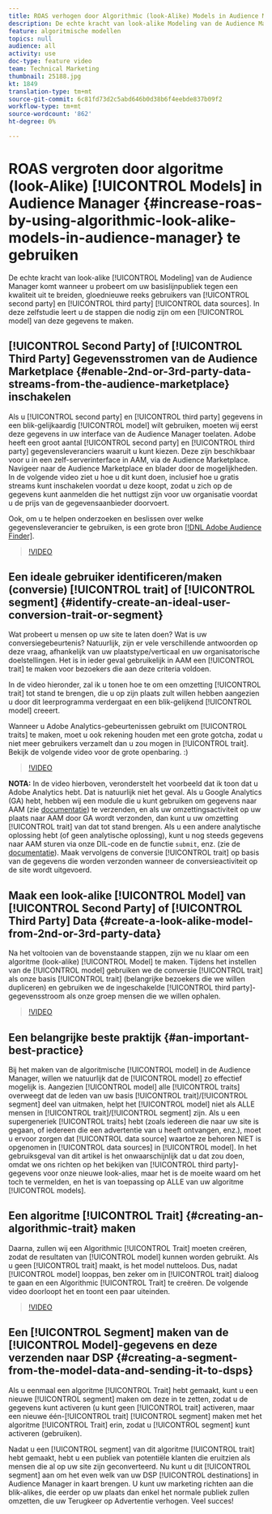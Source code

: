 ```yaml
---
title: ROAS verhogen door Algorithmic (look-Alike) Models in Audience Manager te gebruiken
description: De echte kracht van look-alike Modeling van de Audience Manager komt wanneer u probeert uw basislijnpubliek tegen een kwaliteit uit te breiden, gloednieuwe reeks gebruikers van de tweede en derde gegevensbronnen. Leer in deze zelfstudie de stappen om een model te maken van deze gegevens.
feature: algoritmische modellen
topics: null
audience: all
activity: use
doc-type: feature video
team: Technical Marketing
thumbnail: 25188.jpg
kt: 1849
translation-type: tm+mt
source-git-commit: 6c81fd73d2c5abd646b0d38b6f4eebde837b09f2
workflow-type: tm+mt
source-wordcount: '862'
ht-degree: 0%

---
```



# ROAS vergroten door algoritme (look-Alike) [!UICONTROL Models] in Audience Manager {#increase-roas-by-using-algorithmic-look-alike-models-in-audience-manager} te gebruiken

De echte kracht van look-alike [!UICONTROL Modeling] van de Audience Manager komt wanneer u probeert om uw basislijnpubliek tegen een kwaliteit uit te breiden, gloednieuwe reeks gebruikers van [!UICONTROL second party] en [!UICONTROL third party] [!UICONTROL data sources]. In deze zelfstudie leert u de stappen die nodig zijn om een [!UICONTROL model] van deze gegevens te maken.

## [!UICONTROL Second Party] of [!UICONTROL Third Party] Gegevensstromen van de Audience Marketplace {#enable-2nd-or-3rd-party-data-streams-from-the-audience-marketplace} inschakelen

Als u [!UICONTROL second party] en [!UICONTROL third party] gegevens in een blik-gelijkaardig [!UICONTROL model] wilt gebruiken, moeten wij eerst deze gegevens in uw interface van de Audience Manager toelaten. Adobe heeft een groot aantal [!UICONTROL second party] en [!UICONTROL third party] gegevensleveranciers waaruit u kunt kiezen. Deze zijn beschikbaar voor u in een zelf-serverinterface in AAM, via de Audience Marketplace. Navigeer naar de Audience Marketplace en blader door de mogelijkheden. In de volgende video ziet u hoe u dit kunt doen, inclusief hoe u gratis streams kunt inschakelen voordat u deze koopt, zodat u zich op de gegevens kunt aanmelden die het nuttigst zijn voor uw organisatie voordat u de prijs van de gegevensaanbieder doorvoert.

Ook, om u te helpen onderzoeken en beslissen over welke gegevensleverancier te gebruiken, is een grote bron [[!DNL Adobe Audience Finder]](https://www.adobe-audience-finder.com/).

>[!VIDEO](https://video.tv.adobe.com/v/25188/?quality=12)

## Een ideale gebruiker identificeren/maken (conversie) [!UICONTROL trait] of [!UICONTROL segment] {#identify-create-an-ideal-user-conversion-trait-or-segment}

Wat probeert u mensen op uw site te laten doen? Wat is uw conversiegebeurtenis? Natuurlijk, zijn er vele verschillende antwoorden op deze vraag, afhankelijk van uw plaatstype/verticaal en uw organisatorische doelstellingen. Het is in ieder geval gebruikelijk in AAM een [!UICONTROL trait] te maken voor bezoekers die aan deze criteria voldoen.

In de video hieronder, zal ik u tonen hoe te om een omzetting [!UICONTROL trait] tot stand te brengen, die u op zijn plaats zult willen hebben aangezien u door dit leerprogramma verdergaat en een blik-gelijkend [!UICONTROL model] creeert.

Wanneer u Adobe Analytics-gebeurtenissen gebruikt om [!UICONTROL traits] te maken, moet u ook rekening houden met een grote gotcha, zodat u niet meer gebruikers verzamelt dan u zou mogen in [!UICONTROL trait]. Bekijk de volgende video voor de grote openbaring. :)

>[!VIDEO](https://video.tv.adobe.com/v/23431/?quality=12)

**NOTA:** In de video hierboven, veronderstelt het voorbeeld dat ik toon dat u Adobe Analytics hebt. Dat is natuurlijk niet het geval. Als u Google Analytics (GA) hebt, hebben wij een module die u kunt gebruiken om gegevens naar AAM (zie [documentatie](https://marketing.adobe.com/resources/help/en_US/aam/dil-google-universal-analytics.html)) te verzenden, en als uw omzettingsactiviteit op uw plaats naar AAM door GA wordt verzonden, dan kunt u uw omzetting [!UICONTROL trait] van dat tot stand brengen. Als u een andere analytische oplossing hebt (of geen analytische oplossing), kunt u nog steeds gegevens naar AAM sturen via onze DIL-code en de functie `submit`, enz. (zie de [documentatie](https://marketing.adobe.com/resources/help/en_US/aam/c_dil.html)). Maak vervolgens de conversie [!UICONTROL trait] op basis van de gegevens die worden verzonden wanneer de conversieactiviteit op de site wordt uitgevoerd.

## Maak een look-alike [!UICONTROL Model] van [!UICONTROL Second Party] of [!UICONTROL Third Party] Data {#create-a-look-alike-model-from-2nd-or-3rd-party-data}

Na het voltooien van de bovenstaande stappen, zijn we nu klaar om een algoritme (look-alike) [!UICONTROL Model] te maken. Tijdens het instellen van de [!UICONTROL model] gebruiken we de conversie [!UICONTROL trait] als onze basis [!UICONTROL trait] (belangrijke bezoekers die we willen dupliceren) en gebruiken we de ingeschakelde [!UICONTROL third party]-gegevensstroom als onze groep mensen die we willen ophalen.

>[!VIDEO](https://video.tv.adobe.com/v/25190/?quality-12)

## Een belangrijke beste praktijk {#an-important-best-practice}

Bij het maken van de algoritmische [!UICONTROL model] in de Audience Manager, willen we natuurlijk dat de [!UICONTROL model] zo effectief mogelijk is. Aangezien [!UICONTROL model] alle [!UICONTROL traits] overweegt dat de leden van uw basis [!UICONTROL trait]/[!UICONTROL segment] deel van uitmaken, helpt het [!UICONTROL model] niet als ALLE mensen in [!UICONTROL trait]/[!UICONTROL segment] zijn. Als u een supergeneriek [!UICONTROL traits] hebt (zoals iedereen die naar uw site is gegaan, of iedereen die een advertentie van u heeft ontvangen, enz.), moet u ervoor zorgen dat [!UICONTROL data source] waartoe ze behoren NIET is opgenomen in [!UICONTROL data sources] in [!UICONTROL model]. In het gebruiksgeval van dit artikel is het onwaarschijnlijk dat u dat zou doen, omdat we ons richten op het bekijken van [!UICONTROL third party]-gegevens voor onze nieuwe look-alies, maar het is de moeite waard om het toch te vermelden, en het is van toepassing op ALLE van uw algoritme [!UICONTROL models].

## Een algoritme [!UICONTROL Trait] {#creating-an-algorithmic-trait} maken

Daarna, zullen wij een Algorithmic [!UICONTROL Trait] moeten creëren, zodat de resultaten van [!UICONTROL model] kunnen worden gebruikt. Als u geen [!UICONTROL trait] maakt, is het model nutteloos. Dus, nadat [!UICONTROL model] looppas, ben zeker om in [!UICONTROL trait] dialoog te gaan en een Algorithmic [!UICONTROL Trait] te creëren. De volgende video doorloopt het en toont een paar uiteinden.

>[!VIDEO](https://video.tv.adobe.com/v/25191/?quality=12)

## Een [!UICONTROL Segment] maken van de [!UICONTROL Model]-gegevens en deze verzenden naar DSP {#creating-a-segment-from-the-model-data-and-sending-it-to-dsps}

Als u eenmaal een algoritme [!UICONTROL Trait] hebt gemaakt, kunt u een nieuwe [!UICONTROL segment] maken om deze in te zetten, zodat u de gegevens kunt activeren (u kunt geen [!UICONTROL trait] activeren, maar een nieuwe één-[!UICONTROL trait] [!UICONTROL segment] maken met het algoritme [!UICONTROL Trait] erin, zodat u [!UICONTROL segment] kunt activeren (gebruiken).

Nadat u een [!UICONTROL segment] van dit algoritme [!UICONTROL trait] hebt gemaakt, hebt u een publiek van potentiële klanten die eruitzien als mensen die al op uw site zijn geconverteerd. Nu kunt u dit [!UICONTROL segment] aan om het even welk van uw DSP [!UICONTROL destinations] in Audience Manager in kaart brengen. U kunt uw marketing richten aan die blik-alikes, die eerder op uw plaats dan enkel het normale publiek zullen omzetten, die uw Terugkeer op Advertentie verhogen. Veel succes!
